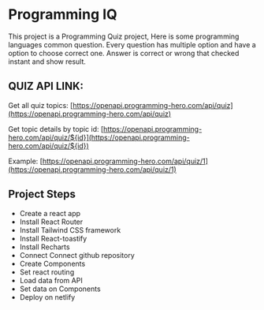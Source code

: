 # Programming IQ

This project is a Programming Quiz project, Here is some programming languages common question. Every question has multiple option and have a option to choose correct one. Answer is correct or wrong that checked instant and show result.

## QUIZ API LINK:

Get all quiz topics: [https://openapi.programming-hero.com/api/quiz](https://openapi.programming-hero.com/api/quiz)

Get topic details by topic id: [https://openapi.programming-hero.com/api/quiz/${id}](https://openapi.programming-hero.com/api/quiz/${id})

Example: [https://openapi.programming-hero.com/api/quiz/1](https://openapi.programming-hero.com/api/quiz/1)

## Project Steps

- Create a react app
- Install React Router
- Install Tailwind CSS framework
- Install React-toastify
- Install Recharts
- Connect Connect github repository
- Create Components
- Set react routing
- Load data from API
- Set data on Components
- Deploy on netlify
